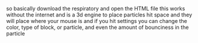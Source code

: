 so basically download the respiratory and open the HTML file this works without the internet and is a 3d engine to place particles hit space and they will place where your mouse is and if you hit settings you can change the color, type of block, or particle, and even the amount of bounciness in the particle 
